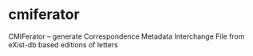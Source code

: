 # cmiferator
CMIFerator – generate Correspondence Metadata Interchange File from eXist-db based editions of letters
